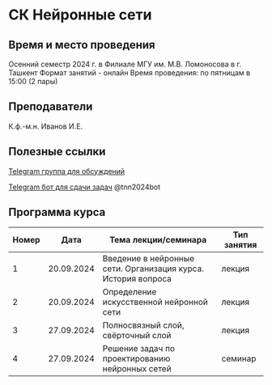 # СК Нейронные сети

## Время и место проведения
Осенний семестр 2024 г. в Филиале МГУ им. М.В. Ломоносова в г. Ташкент
Формат занятий - онлайн
Время проведения: по пятницам в 15:00 (2 пары)

## Преподаватели
К.ф.-м.н. Иванов И.Е.

## Полезные ссылки

[Telegram группа для обсуждений](https://t.me/+LYQeNq5pF_wxN2Yy)


[Telegram бот для сдачи задач](t.me/tnn2024bot) @tnn2024bot

## <a name="program" /> Программа курса 
| Номер         | Дата         | Тема лекции/семинара                                  | Тип занятия |
| ------------- | -------------| -------------                                        |  -------------   |
| 1 |  20.09.2024   |  Введение в нейронные сети. Организация курса. История вопроса    | лекция        |
| 2 |  20.09.2024   |  Определение искусственной нейронной сети                         | лекция        |
| 3 |  27.09.2024   |  Полносвязный слой, свёрточный слой                               | лекция        |
| 4 |  27.09.2024   |  Решение задач по проектированию нейронных сетей                  | семинар       |
